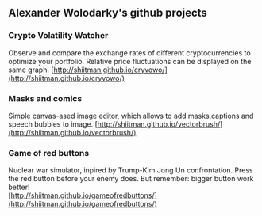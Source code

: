 ## Alexander Wolodarky's github projects

### Crypto Volatility Watcher
Observe and compare the exchange rates of different cryptocurrencies to optimize your portfolio. Relative price fluctuations can be displayed on the same graph.
[http://shiitman.github.io/cryvowo/](http://shiitman.github.io/cryvowo/)

### Masks and comics
Simple canvas-ased image editor, which allows to add masks,captions and speech bubbles to image. 
[http://shiitman.github.io/vectorbrush/](http://shiitman.github.io/vectorbrush/)

### Game of red buttons
Nuclear war simulator, inpired by Trump-Kim Jong Un confrontation. Press the red button before your enemy does. But remember: bigger button work better!  
[http://shiitman.github.io/gameofredbuttons/](http://shiitman.github.io/gameofredbuttons/)
